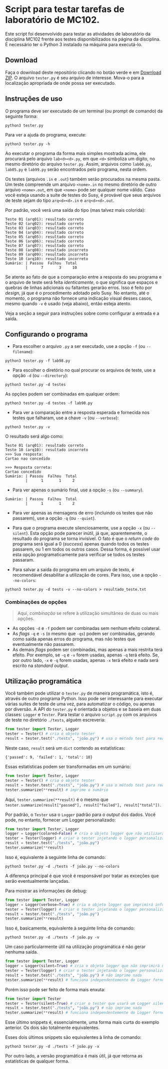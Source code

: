 # Script para testar tarefas de laboratório de MC102.

Este script foi desenvolvido para testar as atividades de laboratório da disciplina MC102 frente aos testes disponibilizados na página da disciplina. É necessário ter o Python 3 instalado na máquina para executá-lo.

## Download
Faça o download deste repositório clicando no botão verde e em [Download ZIP](https://github.com/TDuarte02/Testador-MC102/archive/refs/heads/main.zip). O arquivo `tester.py` é seu arquivo de interesse. Mova-o para a localização apropriada de onde possa ser executado.

## Instruções de uso
O programa deve ser executado de um terminal (ou prompt de comando) da seguinte forma:
```shell
python3 tester.py
```
Para ver a ajuda do programa, execute:
```shell
python3 tester.py -h
```

Ao executar o programa da forma mais simples mostrada acima, ele procurará pelo arquivo `lab<d><d>.py`, em que `<d>` simboliza um dígito, no mesmo diretório do arquivo `tester.py`. Assim, arquivos como `lab00.py`, `lab05.py` e `lab99.py` serão encontrados pelo programa, nesta ordem.

Os testes (arquivos `.in` e `.out`) também serão procurados na mesma pasta. Um teste compreende um arquivo `<nome>.in` no mesmo diretório de outro arquivo `<nome>.out`, em que `<nome>` pode ser qualquer nome válido. Caso você esteja usando a suíte de testes do Susy, é provável que seus arquivos de teste sejam do tipo `arq<d><d>.in` e `arq<d><d>.out`.

Por padrão, você verá uma saída do tipo (mas talvez mais colorida):
```plain
Teste 01 (arq01): resultado correto
Teste 02 (arq02): resultado correto
Teste 03 (arq03): resultado correto
Teste 04 (arq04): resultado correto
Teste 05 (arq05): resultado correto
Teste 06 (arq06): resultado correto
Teste 07 (arq07): resultado correto
Teste 08 (arq08): resultado incorreto
Teste 09 (arq09): resultado incorreto
Teste 10 (arq10): resultado incorreto
Sumário: | Passou  Falhou  Total
         |      7       3     10
```

Se atente ao fato de que a comparação entre a resposta do seu programa e o arquivo de teste será feita *identicamente*, o que significa que espaços e quebras de linhas adicionais ou faltantes gerarão erros. Isso é feito por *design*, já que é o procedimento adotado pelo Susy. No entanto, até o momento, o programa não fornece uma indicação visual desses casos, mesmo quando `-v` é usado (veja abaixo), então esteja atento.

Veja a seção a seguir para instruções sobre como configurar a entrada e a saída.
## Configurando o programa

- Para escolher o arquivo `.py` a ser executado, use a opção `-f` (ou `--filename`):
```shell
python3 tester.py -f lab98.py
```
- Para escolher o diretório no qual procurar os arquivos de teste, use a opção `-d` (ou `--directory`):
```shell
python3 tester.py -d testes
```
As opções podem ser combinadas em qualquer ordem:
```shell
python3 tester.py -d testes -f lab98.py
```

- Para ver a comparação entre a resposta esperada e fornecida nos testes que falharam, use a chave `-v` (ou `--verbose`):
```shell
python3 tester.py -v
```
O resultado será algo como:
```plain
Teste 01 (arq01): resultado correto
Teste 10 (arq10): resultado incorreto
>>> Sua resposta:
Cartao nao concedido

>>> Resposta correta:
Cartao concedido
Sumário: | Passou  Falhou  Total
         |      1       1     2
```

- Para ver apenas o sumário final, use a opção `-s` (ou `--summary`).
```plain
Sumário: | Passou  Falhou  Total
         |      1       1     2
```

- Para ver apenas as mensagens de erro (incluindo os testes que não passarem), use a opção `-q` (ou `--quiet`).

- Para que o programa execute silenciosamente, use a opção `-x` (ou `--silent`). Esta opção pode parecer inútil, já que, aparentemente, o resultado do programa se torna invisível. O fato é que o *return code* do programa será igual a 0 (*success*) apenas quando todos os testes passarem, ou 1 em todos os outros casos. Dessa forma, é possível usar esta opção programaticamente para verificar se todos os testes passaram.
- Para salvar a saída do programa em um arquivo de texto, é recomendável desabilitar a utilização de cores. Para isso, use a opção `--no-colors`:
```shell
python3 tester.py -d tests -v --no-colors > resultado_teste.txt
```

### Combinações de opções
> Aqui, *combinação* se refere à utilização simultânea de duas ou mais opções. 
- As opções `-d` e `-f` podem ser combinadas sem nenhum efeito colateral. 
- As *flags* `-q` e `-s` (o mesmo que `-qs`) podem ser combinadas, gerando como saída apenas erros do programa, mas não testes que eventualmente não passarem.
- As demais *flags* podem ser combinadas, mas apenas a mais restrita terá efeito. Por exemplo, se `-q` e `-v` forem usadas, apenas `-q` terá efeito. Se, por outro lado, `-x` e `-q` forem usadas, apenas `-x` terá efeito e nada será escrito na *standard output*. 

## Utilização programática

Você também pode utilizar o `tester.py` de maneira programática, isto é, através de outro programa Python. Isso pode ser interessante para executar várias suites de teste de uma vez, para automatizar o código, ou apenas por diversão. A API do `tester.py` é orientada a objetos e se baseia em duas classes: `Logger` e `Tester`. Para testar o arquivo `script.py` com os arquivos de teste no diretório `./tests`, alguém escreveria:
```python
from tester import Tester, Logger
tester = Tester() # cria o objeto tester
result = tester.test("./tests", "joão.py") # usa o método test para realizar a testagem
```
Neste caso, `result` será um `dict` contendo as estatísticas:
```plain
{'passed': 9, 'failed': 1, 'total': 10}
```
Essas estatísticas podem ser transformadas em um sumário:
```python
from tester import Tester, Logger
tester = Tester() # cria o objeto tester
result = tester.test("./tests", "joão.py") # usa o método test para realizar a testagem
tester.summarize(**result) # imprime o sumário
```
Aqui, `tester.summarize(**result)` é o mesmo que `tester.summarize(result["passed"], result["failed"], result["total"])`.

Por padrão, o `Tester` usa o `Logger` padrão para o *output* dos dados. Você pode, no entanto, fornecer um Logger personalizado:
```python
from tester import Tester, Logger
logger = Logger(colored=False) # cria o objeto logger que não utilizará cores
tester = Tester(logger) # criar o tester injetando o logger personalizado
result = tester.test("./tests", "joão.py")
tester.summarize(**result)
```
Isso é, equivalente à seguinte linha de comando:
```shell
python3 tester.py -d ./tests -f joão.py --no-colors
```
A diferença principal é que você é responsável por tratar as exceções que serão eventualmente lançadas.

Para mostrar as informações de debug:
```python
from tester import Tester, Logger
logger = Logger(verbose=True) # cria o objeto logger que imprimirá informações de debug
tester = Tester(logger) # criar o tester injetando o logger personalizado
result = tester.test("./tests", "joão.py")
tester.summarize(**result)
```
Isso é, basicamente, equivalente à seguinte linha de comando:
```shell
python3 tester.py -d ./tests -f joão.py -v
```

Um caso particularmente útil na utilização programática é não gerar nenhuma saída.
```python
from tester import Tester, Logger
logger = Logger(silent=True) # cria o objeto logger que não imprimirá nada
tester = Tester(logger) # criar o tester injetando o logger personalizado
result = tester.test("./tests", "joão.py") # não imprime nada
tester.summarize(**result) # funciona independentemente do Logger fornecido.
```
Porém isso pode ser feito de forma mais enxuta:
```python
from tester import Tester
tester = Tester(silent=True) # criar o tester que usará um Logger silencioso.
result = tester.test("./tests", "joão.py") # não imprime nada
tester.summarize(**result) # funciona independentemente do Logger fornecido.
```
Esse último snippets é, essencialmente, uma forma mais curta do exemplo anterior. Os dois são totalmente equivalentes.

Esses dois últimos snippets são equivalentes à linha de comando:
```shell
python3 tester.py -d ./tests -f joão.py -x
```
Por outro lado, a versão programática é mais útil, já que retorna as estatísticas de qualquer forma.